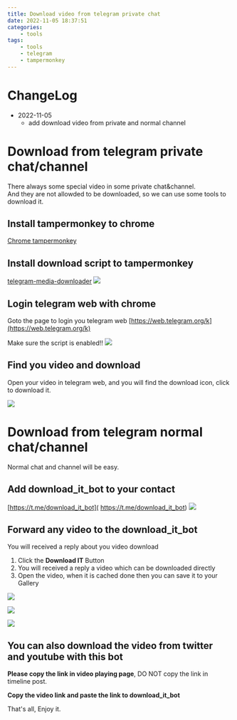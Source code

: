 ```yaml
---
title: Download video from telegram private chat
date: 2022-11-05 18:37:51
categories:
    - tools
tags:
    - tools
    - telegram
    - tampermonkey
---
```

<!-- toc -->

# ChangeLog
- 2022-11-05
    - add download video from private and normal channel


# Download from telegram private chat/channel
There always some special video in some private chat&channel.    
And they are not allowded to be downloaded, so we can use some tools to download it.




## Install tampermonkey to chrome
[Chrome tampermonkey](https://chrome.google.com/webstore/detail/tampermonkey/dhdgffkkebhmkfjojejmpbldmpobfkfo?hl=zh-CN)

## Install download script to tampermonkey
[telegram-media-downloader](https://greasyfork.org/zh-CN/scripts/446342-telegram-media-downloader)
![](download_script.png)   
   

## Login telegram web with chrome
Goto the page to login you telegram web [https://web.telegram.org/k](https://web.telegram.org/k)   

Make sure the script is enabled!!
![](telegram_web_enabled_script.png)
    
    
    
## Find you video and download
Open your video in telegram web, and you will find the download icon, click to download it.   

![](download_video.png)

   
   
   
   

# Download from telegram normal chat/channel
Normal chat and channel will be easy.

## Add download_it_bot to your contact

[https://t.me/download_it_bot]( https://t.me/download_it_bot)
![](download_it_bot.png)

## Forward any video to the download_it_bot


You will received a reply about you video download 
1. Click the **Download IT** Button 
2. You will received a reply a video which can be downloaded directly
3. Open the video, when it is cached done then you can save it to your Gallery 
 
   
![](download_video_in_tl.jpg)
   
   

![](download_video_2.png)
   

![](download_video_3.jpg)

## You can also download the video from twitter and youtube with this bot

**Please copy the link in video playing page**, DO NOT copy the link in timeline post.

**Copy the video link and paste the link to download_it_bot**

That's all, Enjoy it.
